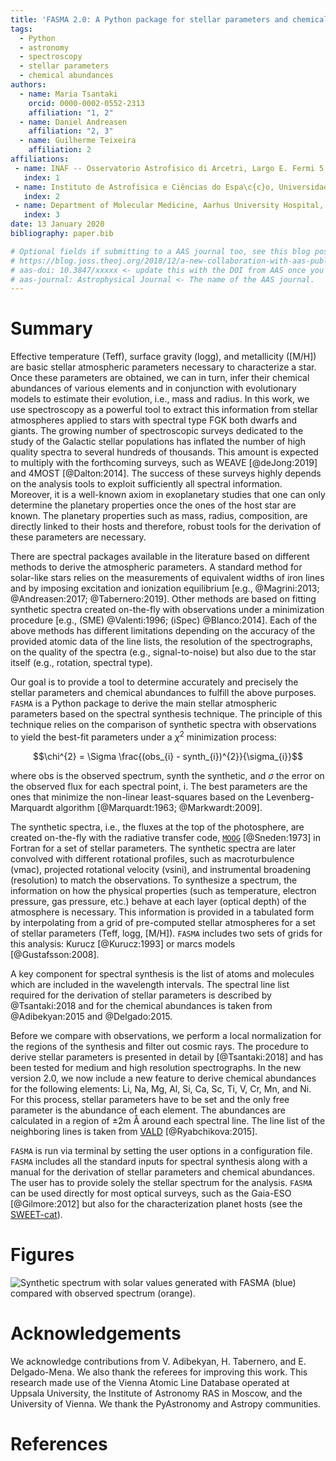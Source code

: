 ```yaml
---
title: 'FASMA 2.0: A Python package for stellar parameters and chemical abundances'
tags:
  - Python
  - astronomy
  - spectroscopy
  - stellar parameters
  - chemical abundances
authors:
  - name: Maria Tsantaki
    orcid: 0000-0002-0552-2313
    affiliation: "1, 2"
  - name: Daniel Andreasen
    affiliation: "2, 3"
  - name: Guilherme Teixeira
    affiliation: 2
affiliations:
 - name: INAF -- Osservatorio Astrofisico di Arcetri, Largo E. Fermi 5, 50125 Firenze, Italy
   index: 1
 - name: Instituto de Astrofísica e Ciências do Espa\c{c}o, Universidade do Porto, CAUP, Rua das Estrelas, Porto, 4150-762, Portugal
   index: 2
 - name: Department of Molecular Medicine, Aarhus University Hospital, Aarhus, Denmark
   index: 3
date: 13 January 2020
bibliography: paper.bib

# Optional fields if submitting to a AAS journal too, see this blog post:
# https://blog.joss.theoj.org/2018/12/a-new-collaboration-with-aas-publishing
# aas-doi: 10.3847/xxxxx <- update this with the DOI from AAS once you know it.
# aas-journal: Astrophysical Journal <- The name of the AAS journal.
---
```


# Summary

Effective temperature (Teff), surface gravity (logg), and metallicity ([M/H]) are basic stellar atmospheric parameters necessary to characterize a star. Once these parameters are obtained, we can in turn, infer their chemical abundances of various elements and in conjunction with evolutionary models to estimate their evolution, i.e., mass and radius. In this work, we use spectroscopy as a powerful tool to extract this information from stellar atmospheres applied to stars with spectral type FGK both dwarfs and giants. The growing number of spectroscopic surveys dedicated to the study of the Galactic stellar populations has inflated the number of high quality spectra to several hundreds of thousands. This amount is expected to multiply with the forthcoming surveys, such as WEAVE [@deJong:2019] and 4MOST [@Dalton:2014]. The success of these surveys highly depends on the analysis tools to exploit sufficiently all spectral information. Moreover, it is a well-known axiom in exoplanetary studies that one can only determine the planetary properties once the ones of the host star are known. The planetary properties such as mass, radius, composition, are directly linked to their hosts and therefore, robust tools for the derivation of these parameters are necessary.

There are spectral packages available in the literature based on different methods to derive the atmospheric parameters. A standard method for solar-like stars relies on the measurements of equivalent widths of iron lines and by imposing excitation and ionization equilibrium [e.g., @Magrini:2013; @Andreasen:2017; @Tabernero:2019]. Other methods are based on fitting synthetic spectra created on-the-fly with observations under a minimization procedure [e.g., (SME) @Valenti:1996; (iSpec) @Blanco:2014]. Each of the above methods has different limitations depending on the accuracy of the provided atomic data of the line lists, the resolution of the spectrographs, on the quality of the spectra (e.g., signal-to-noise) but also due to the star itself (e.g., rotation, spectral type).

Our goal is to provide a tool to determine accurately and precisely the stellar parameters and chemical abundances to fulfill the above purposes. ``FASMA`` is a Python package to derive the main stellar atmospheric parameters based on the spectral synthesis technique. The principle of this technique relies on the comparison of synthetic spectra with observations to yield the best-fit parameters under a $\chi^{2}$ minimization process:

 $$\chi^{2} = \Sigma \frac{(obs_{i} - synth_{i})^{2}}{\sigma_{i}}$$

where obs is the observed spectrum, synth the synthetic, and $\sigma$ the error on the observed flux for each spectral point, i. The best parameters are the ones that minimize the non-linear least-squares based on the Levenberg-Marquardt algorithm [@Marquardt:1963; @Markwardt:2009].

The synthetic spectra, i.e., the fluxes at the top of the photosphere, are created on-the-fly with the radiative transfer code, [``MOOG``](https://www.as.utexas.edu/~chris/moog.html) [@Sneden:1973] in Fortran for a set of stellar parameters. The synthetic spectra are later convolved with different rotational profiles, such as macroturbulence (vmac), projected rotational velocity (vsini), and instrumental broadening (resolution) to match the observations. To synthesize a spectrum, the information on how the physical properties (such as temperature, electron pressure, gas pressure, etc.) behave at each layer (optical depth) of the atmosphere is necessary. This information is provided in a tabulated form by interpolating from a grid of pre-computed stellar atmospheres for a set of stellar parameters (Teff, logg, [M/H]). ``FASMA`` includes two sets of grids for this analysis: Kurucz [@Kurucz:1993] or marcs models [@Gustafsson:2008].

A key component for spectral synthesis is the list of atoms and molecules which are included in the wavelength intervals. The spectral line list required for the derivation of stellar parameters is described by @Tsantaki:2018 and for the chemical abundances is taken from @Adibekyan:2015 and @Delgado:2015.

Before we compare with observations, we perform a local normalization for the regions of the synthesis and filter out cosmic rays. The procedure to derive stellar parameters is presented in detail by [@Tsantaki:2018] and has been tested for medium and high resolution spectrographs. In the new version 2.0, we now include a new feature to derive chemical abundances for the following elements: Li, Na, Mg, Al, Si, Ca, Sc, Ti, V, Cr, Mn, and Ni. For this process, stellar parameters have to be set and the only free parameter is the abundance of each element. The abundances are calculated in a region of &pm;2m &angst; around each spectral line. The line list of the neighboring lines is taken from [VALD](http://vald.astro.uu.se/~vald/php/vald.php) [@Ryabchikova:2015].

``FASMA`` is run via terminal by setting the user options in a configuration file. ``FASMA`` includes all the standard inputs for spectral synthesis along with a manual for the derivation of stellar parameters and chemical abundances. The user has to provide solely the stellar spectrum for the analysis. ``FASMA`` can be used directly for most optical surveys, such as the Gaia-ESO [@Gilmore:2012] but also for the characterization planet hosts (see the [SWEET-cat](https://www.astro.up.pt/resources/sweet-cat/)).

# Figures

![Synthetic spectrum with solar values generated with ``FASMA`` (blue) compared with observed spectrum (orange).
](img/Sun_fasma.png)

# Acknowledgements

We acknowledge contributions from V. Adibekyan, H. Tabernero, and E. Delgado-Mena. We also thank the referees for improving this work. This research made use of the Vienna Atomic Line Database operated at Uppsala University, the Institute of Astronomy RAS in Moscow, and the University of Vienna. We thank the PyAstronomy and Astropy communities.

# References
